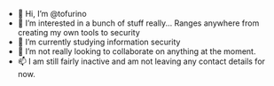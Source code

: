 - 👋 Hi, I’m @tofurino
- 👀 I’m interested in a bunch of stuff really... Ranges anywhere from creating my own tools to security
- 🌱 I’m currently studying information security
- 💞️ I’m not really looking to collaborate on anything at the moment.
- 📫 I am still fairly inactive and am not leaving any contact details for now.

<!---
tofurino/tofurino is a ✨ special ✨ repository because its `README.md` (this file) appears on your GitHub profile.
You can click the Preview link to take a look at your changes.
--->
